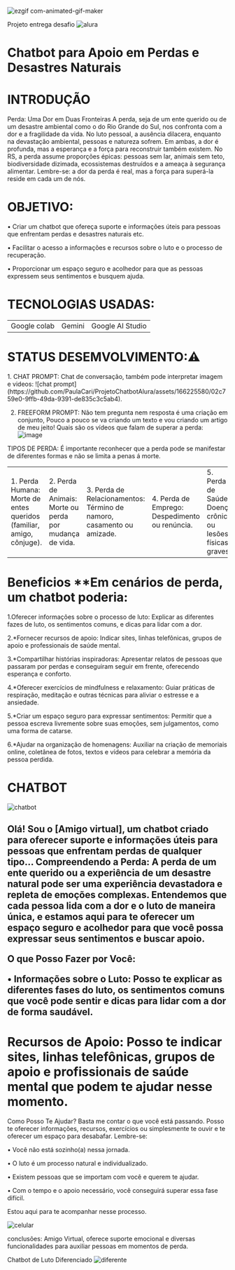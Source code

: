 ![ezgif com-animated-gif-maker](https://github.com/PaulaCari/ProjetoChatbotAlura/assets/166225580/516251cc-2003-4a35-9e2e-b480c01031e1)

Projeto entrega  desafio  ![alura](https://github.com/PaulaCari/ProjetoChatbotAlura/assets/166225580/c47891f7-0f67-40f8-8f41-07254a95fbe5) 
<h1>Chatbot para Apoio em Perdas e Desastres Naturais</h1>

<h1>INTRODUÇÃO</h1>
Perda: Uma Dor em Duas Fronteiras
A perda, seja de um ente querido ou de um desastre ambiental como o do Rio Grande do Sul, nos confronta com a dor e a fragilidade da vida.
No luto pessoal, a ausência dilacera, enquanto na devastação ambiental, pessoas e natureza sofrem. Em ambas, a dor é profunda, mas a esperança e a força para reconstruir também existem.
No RS, a perda assume proporções épicas: pessoas sem lar, animais sem teto, biodiversidade dizimada, ecossistemas destruídos e a ameaça à segurança alimentar.
Lembre-se: a dor da perda é real, mas a força para superá-la reside em cada um de nós.

<h1>OBJETIVO:</h1>
•	Criar um chatbot que ofereça suporte e informações úteis para pessoas que enfrentam perdas e desastres naturais etc.

•	Facilitar o acesso a informações e recursos sobre o luto e o processo de recuperação.

•	Proporcionar um espaço seguro e acolhedor para que as pessoas expressem seus sentimentos e busquem ajuda.

<h1>TECNOLOGIAS USADAS:</h1>
<table>
  <tr>
    <td>Google colab</td>
    <td>Gemini </td>
    <td>Google AI Studio</td>
  </tr>
</table>

<h1>STATUS DESEMVOLVIMENTO:⚠️</h1>
1. CHAT PROMPT: Chat de conversação, também pode interpretar imagem e videos:
![chat prompt](https://github.com/PaulaCari/ProjetoChatbotAlura/assets/166225580/02c759e0-9ffb-49da-9391-de835c3c5ab4).


2. FREEFORM PROMPT: Não tem pregunta nem resposta é uma criação em conjunto, Pouco a pouco se va criando um texto e vou criando um artigo de meu jeito!
Quais são os vídeos que falam de superar a perda:
![image](https://github.com/PaulaCari/ProjetoChatbotAlura/assets/166225580/ad44bc43-1def-42e9-9dc4-97ee68899ed8)

TIPOS DE PERDA:  É importante reconhecer que a perda pode se manifestar de diferentes formas e não se limita a penas á morte.
<table>
  <tr>
<td>1. Perda Humana: Morte de entes queridos (familiar, amigo, cônjuge).</td>
<td>2. Perda de Animais: Morte ou perda por mudança de vida.</td>
<td>3. Perda de Relacionamentos: Término de namoro, casamento ou amizade.</td>
<td>4. Perda de Emprego: Despedimento ou renúncia.</td>
<td>5. Perda de Saúde: Doença crônica ou lesões físicas graves.</td>
<td>6. Outras Perdas: Perda de bens materiais, perda de sonhos, perda de status social.</td>
<td>Lembre-se: Cada tipo de perda é única e possui impacto individual.</td>
    </tr>
</table>

<h1> Beneficios **Em cenários de perda, um chatbot poderia: </h1>
1.Oferecer informações sobre o processo de luto: Explicar as diferentes fazes de luto, os sentimentos comuns, e dicas para lidar com a dor.

2.*Fornecer recursos de apoio: Indicar sites, linhas telefônicas, grupos de apoio e professionais de saúde mental.

3.*Compartilhar histórias inspiradoras: Apresentar relatos de pessoas que passaram por perdas e conseguiram seguir em frente, oferecendo esperança e conforto.

4.*Oferecer exercícios de mindfulness e relaxamento: Guiar práticas de respiração, meditação e outras técnicas para aliviar o estresse e a ansiedade.

5.*Criar um espaço seguro para expressar sentimentos: Permitir que a pessoa escreva livremente sobre suas emoções, sem julgamentos, como uma forma de catarse. 

6.*Ajudar na organização de homenagens: Auxiliar na criação de memoriais online, coletânea de fotos, textos e vídeos para celebrar a memória da pessoa perdida.

<h1>CHATBOT</h1>

![chatbot](https://github.com/PaulaCari/ProjetoChatbotAlura/assets/166225580/78570a52-ef0d-4562-b290-7fbdfe716b4c)
<h2>
Olá! Sou o [Amigo virtual], um chatbot criado para oferecer suporte e informações úteis para pessoas que enfrentam perdas de qualquer tipo...
Compreendendo a Perda:
A perda de um ente querido ou a experiência de um desastre natural pode ser uma experiência devastadora e repleta de emoções complexas. Entendemos que cada pessoa lida com a dor e o luto de maneira única, e estamos aqui para te oferecer um espaço seguro e acolhedor para que você possa expressar seus sentimentos e buscar apoio.
  
O que Posso Fazer por Você:

•	Informações sobre o Luto: Posso te explicar as diferentes fases do luto, os sentimentos comuns que você pode sentir e dicas para lidar com a dor de forma saudável.
</h2>

<h1>Recursos de Apoio: Posso te indicar sites, linhas telefônicas, grupos de apoio e profissionais de saúde mental que podem te ajudar nesse momento.</h1>
Como Posso Te Ajudar?
Basta me contar o que você está passando. Posso te oferecer informações, recursos, exercícios ou simplesmente te ouvir e te oferecer um espaço para desabafar.
Lembre-se:

•	Você não está sozinho(a) nessa jornada.

•	O luto é um processo natural e individualizado.

•	Existem pessoas que se importam com você e querem te ajudar.

•	Com o tempo e o apoio necessário, você conseguirá superar essa fase difícil.

Estou aqui para te acompanhar nesse processo.

![celular](https://github.com/PaulaCari/ProjetoChatbotAlura/assets/166225580/8f482928-3f51-4bac-b237-ef40f8f66c1c)

conclusões: Amigo Virtual, oferece suporte emocional e diversas funcionalidades para auxiliar pessoas em momentos de perda.

Chatbot de Luto Diferenciado
![diferente](https://github.com/PaulaCari/ProjetoChatbotAlura/assets/166225580/0fea14e6-2992-492c-a3dc-a450c3d6e98c)

